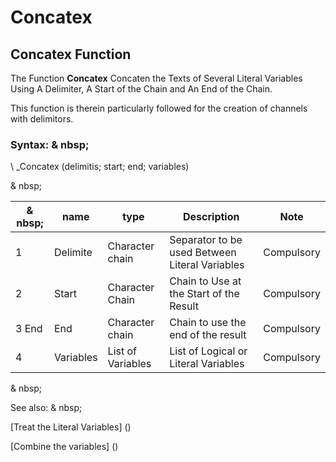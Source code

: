 # Concatex

## Concatex Function

The Function **Concatex** Concaten the Texts of Several Literal Variables Using A Delimiter, A Start of the Chain and An End of the Chain.

This function is therein particularly followed for the creation of channels with delimitors.

### Syntax: & nbsp;

\ _Concatex (delimitis; start; end; variables)

& nbsp;

| & nbsp; | **name** | **type** | **Description** | **Note** |
| --- | --- | --- | --- | --- |
| &#49; | Delimite | Character chain | Separator to be used Between Literal Variables | Compulsory |
| &#50; | Start | Character Chain | Chain to Use at the Start of the Result | Compulsory |
| &#51; End | End | Character chain | Chain to use the end of the result | Compulsory |
| &#52; | Variables | List of Variables | List of Logical or Literal Variables | Compulsory |

& nbsp;

See also: & nbsp;

[Treat the Literal Variables] (<Trellious Little Little.md>)

[Combine the variables] (<combine thevariables1.md>)